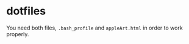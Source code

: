 # dotfiles

You need both files, <code>.bash_profile</code> and <code>appleArt.html</code> in order to work properly.

